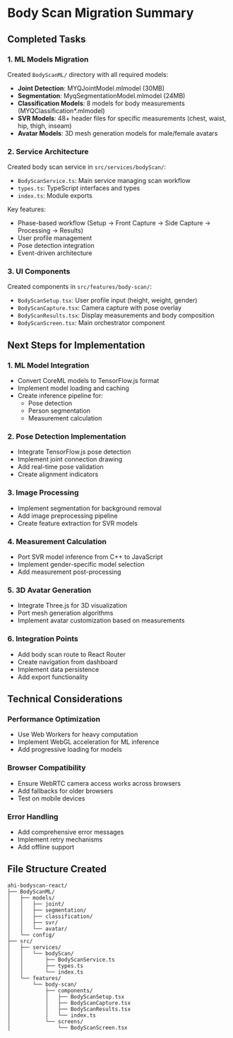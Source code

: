 # Body Scan Migration Summary

## Completed Tasks

### 1. ML Models Migration
Created `BodyScanML/` directory with all required models:
- **Joint Detection**: MYQJointModel.mlmodel (30MB)
- **Segmentation**: MyqSegmentationModel.mlmodel (24MB)
- **Classification Models**: 8 models for body measurements (MYQClassification*.mlmodel)
- **SVR Models**: 48+ header files for specific measurements (chest, waist, hip, thigh, inseam)
- **Avatar Models**: 3D mesh generation models for male/female avatars

### 2. Service Architecture
Created body scan service in `src/services/bodyScan/`:
- `BodyScanService.ts`: Main service managing scan workflow
- `types.ts`: TypeScript interfaces and types
- `index.ts`: Module exports

Key features:
- Phase-based workflow (Setup → Front Capture → Side Capture → Processing → Results)
- User profile management
- Pose detection integration
- Event-driven architecture

### 3. UI Components
Created components in `src/features/body-scan/`:
- `BodyScanSetup.tsx`: User profile input (height, weight, gender)
- `BodyScanCapture.tsx`: Camera capture with pose overlay
- `BodyScanResults.tsx`: Display measurements and body composition
- `BodyScanScreen.tsx`: Main orchestrator component

## Next Steps for Implementation

### 1. ML Model Integration
- Convert CoreML models to TensorFlow.js format
- Implement model loading and caching
- Create inference pipeline for:
  - Pose detection
  - Person segmentation
  - Measurement calculation

### 2. Pose Detection Implementation
- Integrate TensorFlow.js pose detection
- Implement joint connection drawing
- Add real-time pose validation
- Create alignment indicators

### 3. Image Processing
- Implement segmentation for background removal
- Add image preprocessing pipeline
- Create feature extraction for SVR models

### 4. Measurement Calculation
- Port SVR model inference from C++ to JavaScript
- Implement gender-specific model selection
- Add measurement post-processing

### 5. 3D Avatar Generation
- Integrate Three.js for 3D visualization
- Port mesh generation algorithms
- Implement avatar customization based on measurements

### 6. Integration Points
- Add body scan route to React Router
- Create navigation from dashboard
- Implement data persistence
- Add export functionality

## Technical Considerations

### Performance Optimization
- Use Web Workers for heavy computation
- Implement WebGL acceleration for ML inference
- Add progressive loading for models

### Browser Compatibility
- Ensure WebRTC camera access works across browsers
- Add fallbacks for older browsers
- Test on mobile devices

### Error Handling
- Add comprehensive error messages
- Implement retry mechanisms
- Add offline support

## File Structure Created
```
ahi-bodyscan-react/
├── BodyScanML/
│   ├── models/
│   │   ├── joint/
│   │   ├── segmentation/
│   │   ├── classification/
│   │   ├── svr/
│   │   └── avatar/
│   └── config/
├── src/
│   ├── services/
│   │   └── bodyScan/
│   │       ├── BodyScanService.ts
│   │       ├── types.ts
│   │       └── index.ts
│   └── features/
│       └── body-scan/
│           ├── components/
│           │   ├── BodyScanSetup.tsx
│           │   ├── BodyScanCapture.tsx
│           │   ├── BodyScanResults.tsx
│           │   └── index.ts
│           └── screens/
│               └── BodyScanScreen.tsx
```